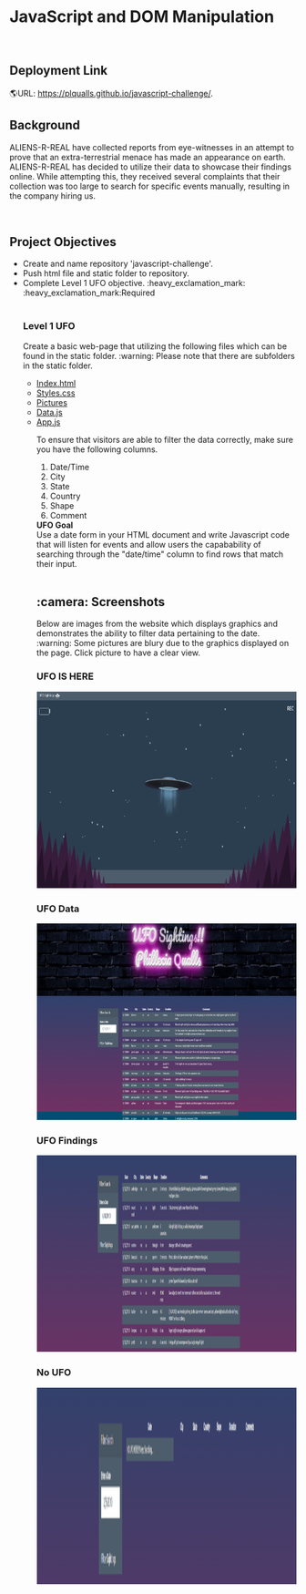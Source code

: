 <html>
<h1> JavaScript and DOM Manipulation</h1>
<br>
<h2>Deployment Link</h2>

:earth_americas:URL: https://plqualls.github.io/javascript-challenge/.

<h2>Background</h2>
<p> ALIENS-R-REAL have collected reports from eye-witnesses in an attempt to prove that an extra-terrestrial menace has made an appearance on earth.  ALIENS-R-REAL has decided to utilize their data to showcase their findings online.  While attempting this, they received several complaints that their collection was too large to search for specific events manually, resulting in the company hiring us. </p>
<br>
<h2>Project Objectives</h2>
<ul>
<li>Create and name repository 'javascript-challenge'.</li>
<li>Push html file and static folder to repository.</li>
<li>Complete Level 1 UFO objective. :heavy_exclamation_mark: :heavy_exclamation_mark:Required</li>
<br>
<h3>Level 1 UFO</h3>
<div>Create a basic web-page that utilizing the following files which can be found in the static folder. :warning: Please note that there are subfolders in the static folder.</div>
<ul style="list-style-type:circle;">
<li><a href="https://github.com/plqualls/javascript-challenge/blob/main/index.html">Index.html</a></li>
<li><a href="https://github.com/plqualls/javascript-challenge/tree/main/static/css">Styles.css</a></li>
<li><a href="https://github.com/plqualls/javascript-challenge/tree/main/static/images">Pictures</a></li>
<li><a href="https://github.com/plqualls/javascript-challenge/blob/main/static/js/data.js">Data.js</a></li>
<li><a href="https://github.com/plqualls/javascript-challenge/blob/main/static/js/app.js">App.js</a></li>

<div>
</div>
<p>To ensure that visitors are able to filter the data correctly, make sure you have the following columns.</p>
<ol>
<li>Date/Time</li>
<li>City</li>
<li>State</li>
<li>Country</li>
<li>Shape</li>
<li>Comment</li>
</ol>
<div>
</div>
<b><strong>UFO Goal</strong></b>
<div> Use a date form in your HTML document and write Javascript code that will listen for events and allow users the capabability of searching through the "date/time" column to find rows that match their input.</div>
<br>
<h2>:camera: Screenshots</h2>
<p> Below are images from the website which displays graphics and demonstrates the ability to filter data pertaining to the date. :warning: Some pictures are blury due to the graphics displayed on the page. Click picture to have a clear view.</p>
<div>
<h3> UFO IS HERE</h3>
<img src ="UFO -Level-1/Website Images/UFO.png" width="460" height="345">
<div>
<h3>UFO Data</h3>
<img src = "UFO -Level-1/Website Images/UFO- Table.jpg" width="460" height="345">
<div>
<h3>UFO Findings</h3>
<img src ="UFO -Level-1/Website Images/ufo_findings.png" width="460" height="345">
<div>
<h3>No UFO</h3>
<img src = "UFO -Level-1/Website Images/no_ufo.png" width="460" height="345">


 